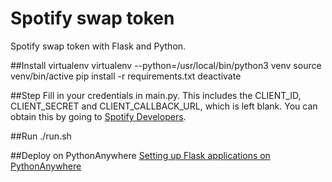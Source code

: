Spotify swap token
==================

Spotify swap token with Flask and Python.

##Install virtualenv
virtualenv --python=/usr/local/bin/python3 venv
source venv/bin/active
pip install -r requirements.txt
deactivate

##Step
Fill in your credentials in main.py.
This includes the CLIENT_ID, CLIENT_SECRET and CLIENT_CALLBACK_URL, which is left blank. 
You can obtain this by going to [Spotify Developers](https://developer.spotify.com/my-applications/#!/).

##Run
./run.sh

##Deploy on PythonAnywhere
[Setting up Flask applications on PythonAnywhere](https://help.pythonanywhere.com/pages/Flask/#!/)